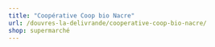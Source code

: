 ```yaml
---
title: "Coopérative Coop bio Nacre"
url: /douvres-la-delivrande/cooperative-coop-bio-nacre/
shop: supermarché
---
```

